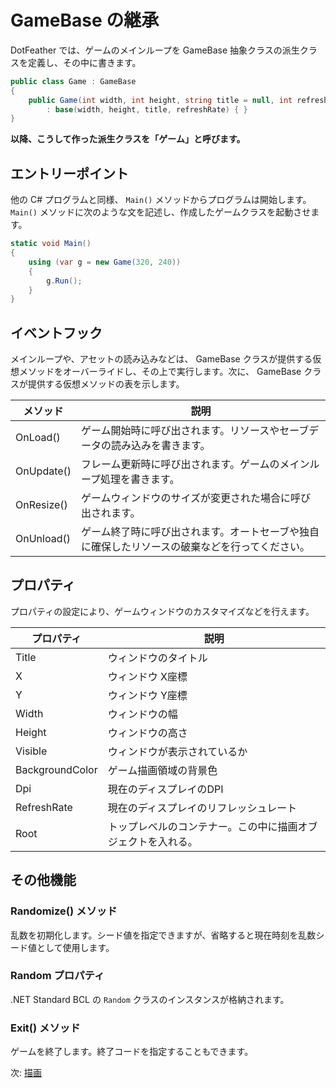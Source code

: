# GameBase の継承

DotFeather では、ゲームのメインループを GameBase 抽象クラスの派生クラスを定義し、その中に書きます。

```cs
public class Game : GameBase
{
	public Game(int width, int height, string title = null, int refreshRate = 60)
		: base(width, height, title, refreshRate) { }
}
```

**以降、こうして作った派生クラスを「ゲーム」と呼びます。**

## エントリーポイント

他の C# プログラムと同様、 `Main()` メソッドからプログラムは開始します。 `Main()` メソッドに次のような文を記述し、作成したゲームクラスを起動させます。

```cs
static void Main()
{
	using (var g = new Game(320, 240))
	{
		g.Run();
	}
}
```

## イベントフック

メインループや、アセットの読み込みなどは、 GameBase クラスが提供する仮想メソッドをオーバーライドし、その上で実行します。次に、 GameBase クラスが提供する仮想メソッドの表を示します。


|メソッド|説明|
|---|---|
|OnLoad()|ゲーム開始時に呼び出されます。リソースやセーブデータの読み込みを書きます。|
|OnUpdate()|フレーム更新時に呼び出されます。ゲームのメインループ処理を書きます。|
|OnResize()|ゲームウィンドウのサイズが変更された場合に呼び出されます。|
|OnUnload()|ゲーム終了時に呼び出されます。オートセーブや独自に確保したリソースの破棄などを行ってください。|

## プロパティ

プロパティの設定により、ゲームウィンドウのカスタマイズなどを行えます。

|プロパティ|説明|
|---|---|
|Title|ウィンドウのタイトル|
|X|ウィンドウ X座標|
|Y|ウィンドウ Y座標|
|Width|ウィンドウの幅|
|Height|ウィンドウの高さ|
|Visible|ウィンドウが表示されているか|
|BackgroundColor|ゲーム描画領域の背景色|
|Dpi|現在のディスプレイのDPI|
|RefreshRate|現在のディスプレイのリフレッシュレート|
|Root|トップレベルのコンテナー。この中に描画オブジェクトを入れる。|

## その他機能

### Randomize() メソッド

乱数を初期化します。シード値を指定できますが、省略すると現在時刻を乱数シード値として使用します。

### Random プロパティ

.NET Standard BCL の `Random` クラスのインスタンスが格納されます。

### Exit() メソッド

ゲームを終了します。終了コードを指定することもできます。

次: [描画](drawing.md)
